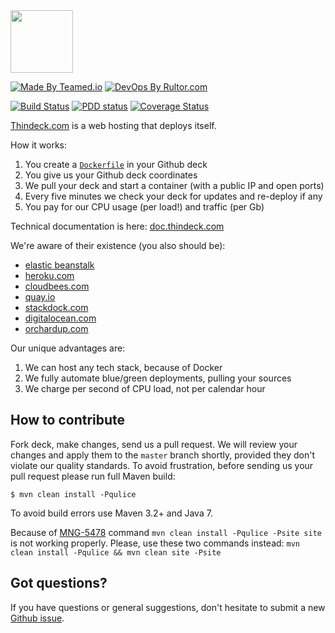 <img src="http://www.thindeck.com/logo-512x512.png" width="100px" height="100px" />

[![Made By Teamed.io](http://img.teamed.io/btn.svg)](http://www.teamed.io)
[![DevOps By Rultor.com](http://www.rultor.com/b/yegor256/thindeck)](http://www.rultor.com/p/yegor256/thindeck)

[![Build Status](https://travis-ci.org/yegor256/thindeck.svg?branch=master)](https://travis-ci.org/yegor256/thindeck)
[![PDD status](http://www.0pdd.com/svg?name=yegor256/thindeck)](http://www.0pdd.com/p?name=yegor256/thindeck)
[![Coverage Status](https://coveralls.io/repos/yegor256/thindeck/badge.svg?branch=__rultor&service=github)](https://coveralls.io/github/yegor256/thindeck?branch=__rultor)

[Thindeck.com](http://www.thindeck.com) is a web hosting that deploys itself.

How it works:

 1. You create a [`Dockerfile`](https://www.docker.io/) in your Github deck
 2. You give us your Github deck coordinates
 3. We pull your deck and start a container (with a public IP and open ports)
 4. Every five minutes we check your deck for updates and re-deploy if any
 5. You pay for our CPU usage (per load!) and traffic (per Gb)

Technical documentation is here: [doc.thindeck.com](http://doc.thindeck.com/)

We're aware of their existence (you also should be):

 * [elastic beanstalk](http://aws.typepad.com/aws/2014/04/aws-elastic-beanstalk-for-docker.html)
 * [heroku.com](http://www.heroku.com)
 * [cloudbees.com](http://www.cloudbees.com)
 * [quay.io](http://www.quay.io)
 * [stackdock.com](http://www.stackdock.com)
 * [digitalocean.com](http://www.digitalocean.com)
 * [orchardup.com](http://www.orchardup.com)

Our unique advantages are:

 1. We can host any tech stack, because of Docker
 1. We fully automate blue/green deployments, pulling your sources
 2. We charge per second of CPU load, not per calendar hour

## How to contribute

Fork deck, make changes, send us a pull request. We will review
your changes and apply them to the `master` branch shortly, provided
they don't violate our quality standards. To avoid frustration, before
sending us your pull request please run full Maven build:

```
$ mvn clean install -Pqulice
```

To avoid build errors use Maven 3.2+ and Java 7.

Because of [MNG-5478](http://jira.codehaus.org/browse/MNG-5478)
command `mvn clean install -Pqulice -Psite site` is not working properly.
Please, use these two commands instead: `mvn clean install -Pqulice && mvn clean site -Psite`

## Got questions?

If you have questions or general suggestions, don't hesitate to submit
a new [Github issue](https://github.com/yegor256/thindeck/issues/new).
